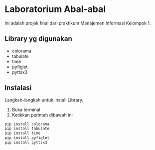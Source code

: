 # Laboratorium Abal-abal

Ini adalah projek final dari praktikum Manajemen Informasi Kelompok 1.

## Library yg digunakan

- colorama
- tabulate
- time
- pyfiglet
- pyttsx3

## Instalasi

Langkah-langkah untuk install Library.

1. Buka terminal
2. Ketikkan perintah dibawah ini

```bash
pip install colorama
pip install tabulate
pip install time
pip install pyfiglet
pip install pyttsx3